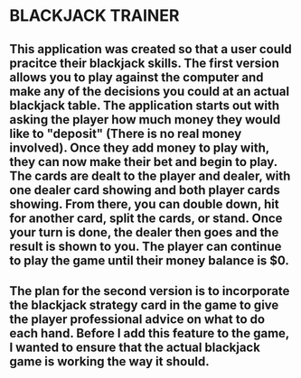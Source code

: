 # BLACKJACK TRAINER

## This application was created so that a user could pracitce their blackjack skills. The first version allows you to play against the computer and make any of the decisions you could at an actual blackjack table. The application starts out with asking the player how much money they would like to "deposit" (There is no real money involved). Once they add money to play with, they can now make their bet and begin to play. The cards are dealt to the player and dealer, with one dealer card showing and both player cards showing. From there, you can double down, hit for another card, split the cards, or stand. Once your turn is done, the dealer then goes and the result is shown to you. The player can continue to play the game until their money balance is $0.

## The plan for the second version is to incorporate the blackjack strategy card in the game to give the player professional advice on what to do each hand. Before I add this feature to the game, I wanted to ensure that the actual blackjack game is working the way it should.